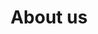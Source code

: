---
view: page
title: About us
description: Learn more about the platform for articles and video on web development and lifestyle, the CIT Conecta Blog.
excerpt: We are a multidisciplinary group of students who share the interest of driving new trends.
ctaContact: true
meta:
  - property: og:image
    content: /image-social-share.png
  - name: twitter:image
    content: /image-social-share.png
---